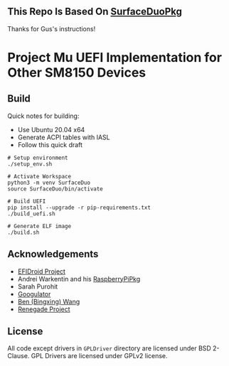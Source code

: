 ## This Repo Is Based On [SurfaceDuoPkg](https://github.com/Woa-Project/SurfaceDuoPkg/)
 Thanks for Gus's instructions!

# Project Mu UEFI Implementation for Other SM8150 Devices

## Build 

Quick notes for building:

- Use Ubuntu 20.04 x64
- Generate ACPI tables with IASL
- Follow this quick draft

```
# Setup environment
./setup_env.sh

# Activate Workspace
python3 -m venv SurfaceDuo
source SurfaceDuo/bin/activate

# Build UEFI
pip install --upgrade -r pip-requirements.txt
./build_uefi.sh

# Generate ELF image
./build.sh
```

## Acknowledgements

- [EFIDroid Project](http://efidroid.org)
- Andrei Warkentin and his [RaspberryPiPkg](https://github.com/andreiw/RaspberryPiPkg)
- Sarah Purohit
- [Googulator](https://github.com/Googulator/)
- [Ben (Bingxing) Wang](https://github.com/imbushuo/)
- [Renegade Project](https://github.com/edk2-porting/)

## License

All code except drivers in `GPLDriver` directory are licensed under BSD 2-Clause. 
GPL Drivers are licensed under GPLv2 license.
